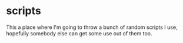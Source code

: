 # scripts
This a place where I'm going to throw a bunch of random scripts I use, hopefully somebody else can get some use out of them too.
